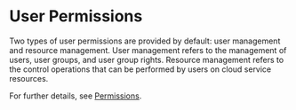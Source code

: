 # User Permissions<a name="EN-US_TOPIC_0192950178"></a>

Two types of user permissions are provided by default: user management and resource management. User management refers to the management of users, user groups, and user group rights. Resource management refers to the control operations that can be performed by users on cloud service resources.

For further details, see  [Permissions](https://docs.otc.t-systems.com/en-us/permissions/index.html).

